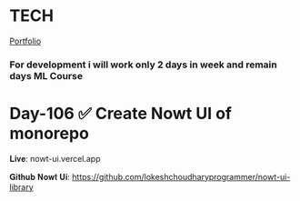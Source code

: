 # TECH
[Portfolio](https://www.lokeshdev.in/)
### For development i will work only 2 days in week and remain days ML Course
# Day-106 ✅ Create Nowt UI of monorepo

𝐋𝐢𝐯𝐞: nowt-ui.vercel.app  
 
𝐆𝐢𝐭𝐡𝐮𝐛 𝐍𝐨𝐰𝐭 𝐔𝐢: https://github.com/lokeshchoudharyprogrammer/nowt-ui-library
 
